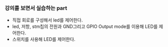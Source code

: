 ### 강의를 보면서 실습하는 part
- 직접 회로를 구성해서 led를 제어한다.
- led, 저항, stm칩의 전원과 GND그리고 GPIO Output mode를 이용해 LED를 제어한다.
- 스위치를 사용해 LED를 제어한다.